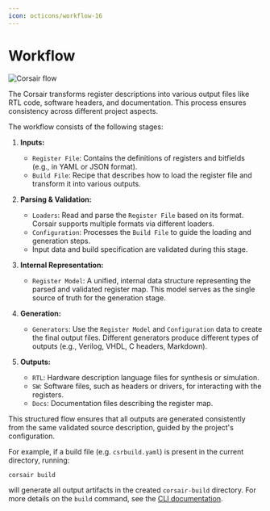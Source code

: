 ```yaml
---
icon: octicons/workflow-16
---
```


# Workflow



<img src="../../assets/images/flow.drawio.svg" alt="Corsair flow" class="invert-on-slate">

The Corsair transforms register descriptions into various output files like RTL code, software headers, and documentation. This process ensures consistency across different project aspects.

The workflow consists of the following stages:

1.  **Inputs:**
    *   `Register File`: Contains the definitions of registers and bitfields (e.g., in YAML or JSON format).
    *   `Build File`: Recipe that describes how to load the register file and transform it into various outputs.

2.  **Parsing & Validation:**
    *   `Loaders`: Read and parse the `Register File` based on its format. Corsair supports multiple formats via different loaders.
    *   `Configuration`: Processes the `Build File` to guide the loading and generation steps.
    *   Input data and build specification are validated during this stage.

3.  **Internal Representation:**
    *   `Register Model`: A unified, internal data structure representing the parsed and validated register map. This model serves as the single source of truth for the generation stage.

4.  **Generation:**
    *   `Generators`: Use the `Register Model` and `Configuration` data to create the final output files. Different generators produce different types of outputs (e.g., Verilog, VHDL, C headers, Markdown).

5.  **Outputs:**
    *   `RTL`: Hardware description language files for synthesis or simulation.
    *   `SW`: Software files, such as headers or drivers, for interacting with the registers.
    *   `Docs`: Documentation files describing the register map.

This structured flow ensures that all outputs are generated consistently from the same validated source description, guided by the project's configuration.

For example, if a build file (e.g. `csrbuild.yaml`) is present in the current directory, running:

```bash
corsair build
```

will generate all output artifacts in the created `corsair-build` directory. For more details on the `build` command, see the [CLI documentation](../cli/index.md).
